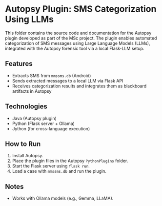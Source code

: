 # Autopsy Plugin: SMS Categorization Using LLMs

This folder contains the source code and documentation for the Autopsy plugin developed as part of the MSc project. The plugin enables automated categorization of SMS messages using Large Language Models (LLMs), integrated with the Autopsy forensic tool via a local Flask-LLM setup.

## Features
- Extracts SMS from `mmssms.db` (Android)
- Sends extracted messages to a local LLM via Flask API
- Receives categorization results and integrates them as blackboard artifacts in Autopsy

## Technologies
- Java (Autopsy plugin)
- Python (Flask server + Ollama)
- Jython (for cross-language execution)

## How to Run
1. Install Autopsy.
2. Place the plugin files in the Autopsy `PythonPlugins` folder.
3. Start the Flask server using `flask run`.
4. Load a case with `mmssms.db` and run the plugin.

## Notes
- Works with Ollama models (e.g., Gemma, LLaMA).
